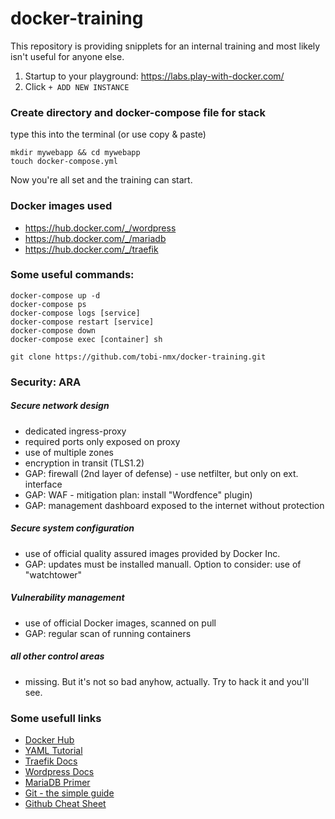 # docker-training

This repository is providing snipplets for an internal training and most likely isn't useful for anyone else.

1) Startup to your playground: https://labs.play-with-docker.com/
1) Click `+ ADD NEW INSTANCE`

### Create directory and docker-compose file for stack
type this into the terminal (or use copy & paste)
```
mkdir mywebapp && cd mywebapp
touch docker-compose.yml
```

Now you're all set and the training can start.


### Docker images used
- https://hub.docker.com/_/wordpress
- https://hub.docker.com/_/mariadb
- https://hub.docker.com/_/traefik


### Some useful commands:
```
docker-compose up -d
docker-compose ps
docker-compose logs [service]
docker-compose restart [service]
docker-compose down
docker-compose exec [container] sh

git clone https://github.com/tobi-nmx/docker-training.git
```
### Security: ARA
##### Secure network design
- dedicated ingress-proxy
- required ports only exposed on proxy
- use of multiple zones
- encryption in transit (TLS1.2)
- GAP: firewall (2nd layer of defense) - use netfilter, but only on ext. interface
- GAP: WAF - mitigation plan: install "Wordfence" plugin)
- GAP: management dashboard exposed to the internet without protection
##### Secure system configuration
- use of official quality assured images provided by Docker Inc.
- GAP: updates must be installed manuall. Option to consider: use of "watchtower"
##### Vulnerability management
- use of official Docker images, scanned on pull
- GAP: regular scan of running containers
##### all other control areas
- missing. But it's not so bad anyhow, actually. Try to hack it and you'll see.
  

### Some usefull links
- [Docker Hub](https://hub.docker.com/)
- [YAML Tutorial](https://rollout.io/blog/yaml-tutorial-everything-you-need-get-started/)
- [Traefik Docs](https://docs.traefik.io/)
- [Wordpress Docs](https://developer.wordpress.org/)
- [MariaDB Primer](https://mariadb.com/kb/en/a-mariadb-primer/)
- [Git - the simple guide](https://rogerdudler.github.io/git-guide/)
- [Github Cheat Sheet](https://github.github.com/training-kit/downloads/github-git-cheat-sheet.pdf)

